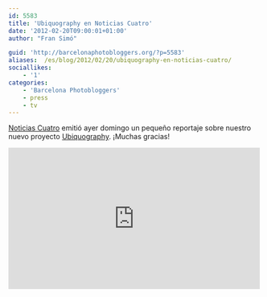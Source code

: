 ```yaml
---
id: 5583
title: 'Ubiquography en Noticias Cuatro'
date: '2012-02-20T09:00:01+01:00'
author: "Fran Simó"

guid: 'http://barcelonaphotobloggers.org/?p=5583'
aliases:  /es/blog/2012/02/20/ubiquography-en-noticias-cuatro/
sociallikes:
    - '1'
categories:
    - 'Barcelona Photobloggers'
    - press
    - tv
---
```


<a href="http://www.cuatro.com/noticias/">Noticias Cuatro</a> emitió ayer domingo un pequeño reportaje sobre nuestro nuevo proyecto <a href="http://ubiquography.com/">Ubiquography</a>. ¡Muchas gracias!

<iframe src="http://player.vimeo.com/video/37069708" width="500" height="281" frameborder="0" webkitallowfullscreen="" mozallowfullscreen="" allowfullscreen=""></iframe>